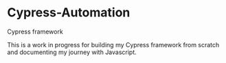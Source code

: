 # Cypress-Automation
Cypress framework

This is a work in progress for building my Cypress framework from scratch and documenting my journey with Javascript.

